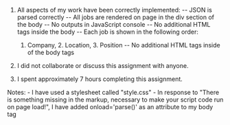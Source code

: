 1. All aspects of my work have been correctly implemented:
-- JSON is parsed correctly
-- All jobs are rendered on page in the div section
 of the body
-- No outputs in JavaScript console
-- No additional HTML tags inside the body
-- Each job is shown in the following order:
	 1. Company, 2. Location, 3.  Position
-- No additional HTML tags inside of the body tags

2. I did not collaborate or discuss this assignment with anyone.

3. I spent approximately 7 hours completing this assignment.

Notes:
	- I have used a stylesheet called "style.css"
	- In response to "There is something missing in the markup, 
	necessary to make your script code run on page load!", I 
	have added onload='parse()' as an attribute to my body tag